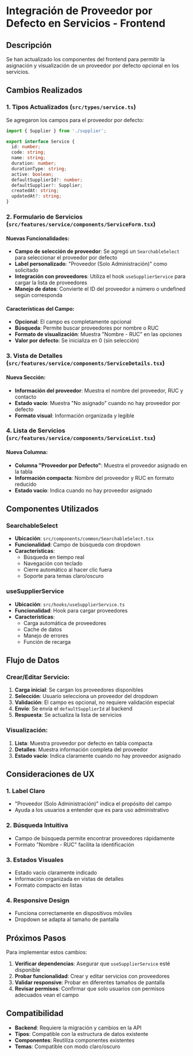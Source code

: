 # Integración de Proveedor por Defecto en Servicios - Frontend

## Descripción

Se han actualizado los componentes del frontend para permitir la asignación y visualización de un proveedor por defecto opcional en los servicios.

## Cambios Realizados

### 1. Tipos Actualizados (`src/types/service.ts`)

Se agregaron los campos para el proveedor por defecto:

```typescript
import { Supplier } from './supplier';

export interface Service {
  id: number;
  code: string;
  name: string;
  duration: number;
  durationType: string;
  active: boolean;
  defaultSupplierId?: number;
  defaultSupplier?: Supplier;
  createdAt: string;
  updatedAt?: string;
}
```

### 2. Formulario de Servicios (`src/features/service/components/ServiceForm.tsx`)

#### Nuevas Funcionalidades:
- **Campo de selección de proveedor**: Se agregó un `SearchableSelect` para seleccionar el proveedor por defecto
- **Label personalizado**: "Proveedor (Solo Administración)" como solicitado
- **Integración con proveedores**: Utiliza el hook `useSupplierService` para cargar la lista de proveedores
- **Manejo de datos**: Convierte el ID del proveedor a número o undefined según corresponda

#### Características del Campo:
- **Opcional**: El campo es completamente opcional
- **Búsqueda**: Permite buscar proveedores por nombre o RUC
- **Formato de visualización**: Muestra "Nombre - RUC" en las opciones
- **Valor por defecto**: Se inicializa en 0 (sin selección)

### 3. Vista de Detalles (`src/features/service/components/ServiceDetails.tsx`)

#### Nueva Sección:
- **Información del proveedor**: Muestra el nombre del proveedor, RUC y contacto
- **Estado vacío**: Muestra "No asignado" cuando no hay proveedor por defecto
- **Formato visual**: Información organizada y legible

### 4. Lista de Servicios (`src/features/service/components/ServiceList.tsx`)

#### Nueva Columna:
- **Columna "Proveedor por Defecto"**: Muestra el proveedor asignado en la tabla
- **Información compacta**: Nombre del proveedor y RUC en formato reducido
- **Estado vacío**: Indica cuando no hay proveedor asignado

## Componentes Utilizados

### SearchableSelect
- **Ubicación**: `src/components/common/SearchableSelect.tsx`
- **Funcionalidad**: Campo de búsqueda con dropdown
- **Características**:
  - Búsqueda en tiempo real
  - Navegación con teclado
  - Cierre automático al hacer clic fuera
  - Soporte para temas claro/oscuro

### useSupplierService
- **Ubicación**: `src/hooks/useSupplierService.ts`
- **Funcionalidad**: Hook para cargar proveedores
- **Características**:
  - Carga automática de proveedores
  - Cache de datos
  - Manejo de errores
  - Función de recarga

## Flujo de Datos

### Crear/Editar Servicio:
1. **Carga inicial**: Se cargan los proveedores disponibles
2. **Selección**: Usuario selecciona un proveedor del dropdown
3. **Validación**: El campo es opcional, no requiere validación especial
4. **Envío**: Se envía el `defaultSupplierId` al backend
5. **Respuesta**: Se actualiza la lista de servicios

### Visualización:
1. **Lista**: Muestra proveedor por defecto en tabla compacta
2. **Detalles**: Muestra información completa del proveedor
3. **Estado vacío**: Indica claramente cuando no hay proveedor asignado

## Consideraciones de UX

### 1. **Label Claro**
- "Proveedor (Solo Administración)" indica el propósito del campo
- Ayuda a los usuarios a entender que es para uso administrativo

### 2. **Búsqueda Intuitiva**
- Campo de búsqueda permite encontrar proveedores rápidamente
- Formato "Nombre - RUC" facilita la identificación

### 3. **Estados Visuales**
- Estado vacío claramente indicado
- Información organizada en vistas de detalles
- Formato compacto en listas

### 4. **Responsive Design**
- Funciona correctamente en dispositivos móviles
- Dropdown se adapta al tamaño de pantalla

## Próximos Pasos

Para implementar estos cambios:

1. **Verificar dependencias**: Asegurar que `useSupplierService` esté disponible
2. **Probar funcionalidad**: Crear y editar servicios con proveedores
3. **Validar responsive**: Probar en diferentes tamaños de pantalla
4. **Revisar permisos**: Confirmar que solo usuarios con permisos adecuados vean el campo

## Compatibilidad

- **Backend**: Requiere la migración y cambios en la API
- **Tipos**: Compatible con la estructura de datos existente
- **Componentes**: Reutiliza componentes existentes
- **Temas**: Compatible con modo claro/oscuro 